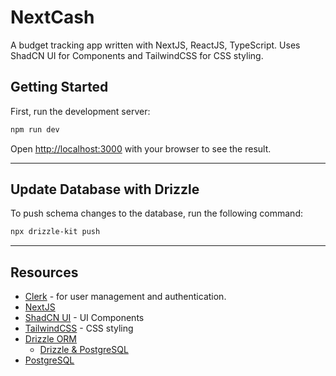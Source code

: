 # NextCash
A budget tracking app written with NextJS, ReactJS, TypeScript. Uses ShadCN UI for Components and TailwindCSS for CSS styling.

## Getting Started

First, run the development server:

```bash
npm run dev
```

Open [http://localhost:3000](http://localhost:3000) with your browser to see the result.

---
## Update Database with Drizzle 

To push schema changes to the database, run the following command:

```bash
npx drizzle-kit push
```

---
## Resources

- [Clerk](https://www.clerk.com) - for user management and authentication.
- [NextJS](http://nextjs.org) 
- [ShadCN UI](https://ui.shadcn.com/docs) - UI Components
- [TailwindCSS](https://tailwindcss.com/) - CSS styling
- [Drizzle ORM](https://orm.drizzle.team/docs/overview)
  - [Drizzle & PostgreSQL](https://orm.drizzle.team/docs/get-started/postgresql-new)
- [PostgreSQL](https://postgresql.org)